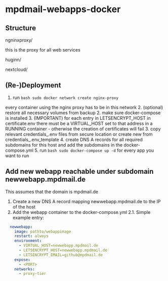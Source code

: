 # mpdmail-webapps-docker

## Structure
ngninxproxy/

this is the proxy for all web services


huginn/

nextcloud/

## (Re-)Deployment
1. run ```bash sudo docker network create nginx-proxy```

every container using the nginx proxy has to be in this network
2. (optional) restore all necessary volumes from backup
2. make sure docker-compose is installed
3. (IMPORTANT) for each entry in LETSENCRYPT_HOST in certificate.env there must be a VIRTUAL_HOST set to that address in a RUNNING container - otherwise the creation of certificates will fail
3. copy relevant credentials_<app>.env files from secure location or create new from credentials_<app>.env_template
4. create DNS A records for all required subdomains for this host and add the subdomains in the docker-compose.yml
5. run ```bash
sudo docker-compose up -d```
for every app you want to run

## Add new webapp reachable under subdomain newwebapp.mpdmail.de

This assumes that the domain is mpdmail.de

1. Create a new DNS A record mapping newwebapp.mpdmail.de to the IP of the host
2. Add the webapp container to the docker-compose.yml
2.1. Simple example entry:
```yaml
  newwebapp:  
    image: pathto/webappimage
    restart: always
    environment:
      - VIRTUAL_HOST=newwebapp.mpdmail.de
      - LETSENCRYPT_HOST=newwebapp.mpdmail.de
      - LETSENCRYPT_EMAIL=github@mpdmail.de
    expose:
      - <PORT>
    networks:
      - proxy-tier
```
